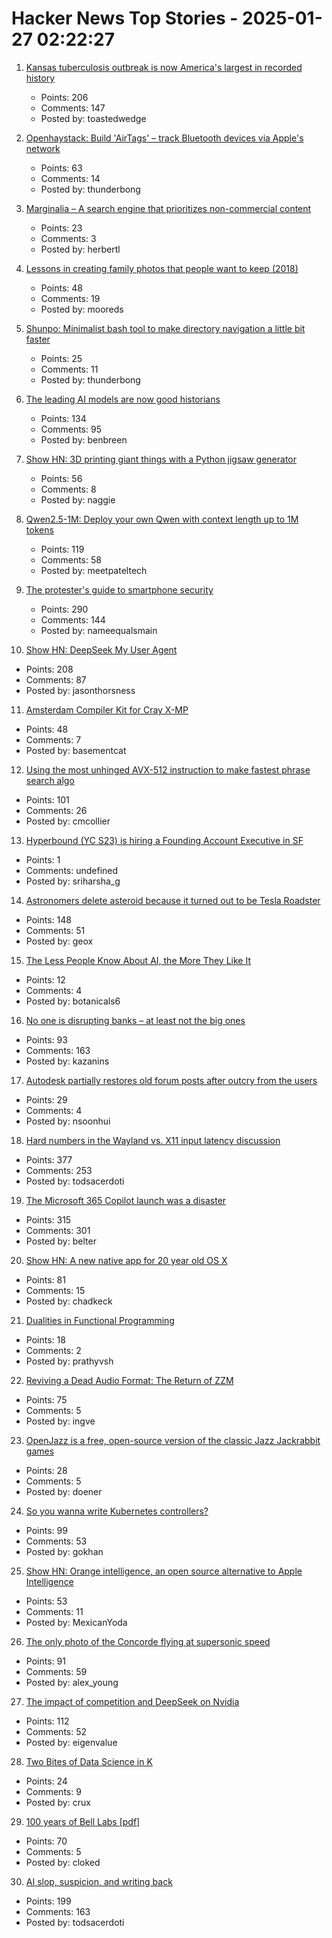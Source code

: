 # Hacker News Top Stories - 2025-01-27 02:22:27

1. [Kansas tuberculosis outbreak is now America's largest in recorded history](https://www.cjonline.com/story/news/politics/government/2025/01/24/kansas-tuberculosis-outbreak-is-largest-in-recorded-history-in-u-s/77881467007/)
   - Points: 206
   - Comments: 147
   - Posted by: toastedwedge

2. [Openhaystack: Build 'AirTags' – track Bluetooth devices via Apple's network](https://github.com/seemoo-lab/openhaystack)
   - Points: 63
   - Comments: 14
   - Posted by: thunderbong

3. [Marginalia – A search engine that prioritizes non-commercial content](https://marginalia-search.com/)
   - Points: 23
   - Comments: 3
   - Posted by: herbertl

4. [Lessons in creating family photos that people want to keep (2018)](https://estherschindler.medium.com/the-old-family-photos-project-lessons-in-creating-family-photos-that-people-want-to-keep-ea3909129943)
   - Points: 48
   - Comments: 19
   - Posted by: mooreds

5. [Shunpo: Minimalist bash tool to make directory navigation a little bit faster](https://github.com/egurapha/Shunpo)
   - Points: 25
   - Comments: 11
   - Posted by: thunderbong

6. [The leading AI models are now good historians](https://resobscura.substack.com/p/the-leading-ai-models-are-now-very)
   - Points: 134
   - Comments: 95
   - Posted by: benbreen

7. [Show HN: 3D printing giant things with a Python jigsaw generator](https://calbryant.uk/blog/3d-printing-giant-things-with-jigsaw-generator/)
   - Points: 56
   - Comments: 8
   - Posted by: naggie

8. [Qwen2.5-1M: Deploy your own Qwen with context length up to 1M tokens](https://qwenlm.github.io/blog/qwen2.5-1m/)
   - Points: 119
   - Comments: 58
   - Posted by: meetpateltech

9. [The protester's guide to smartphone security](https://www.privacyguides.org/articles/2025/01/23/activists-guide-securing-your-smartphone/)
   - Points: 290
   - Comments: 144
   - Posted by: nameequalsmain

10. [Show HN: DeepSeek My User Agent](https://www.jasonthorsness.com/20)
   - Points: 208
   - Comments: 87
   - Posted by: jasonthorsness

11. [Amsterdam Compiler Kit for Cray X-MP](https://github.com/kej715/ack)
   - Points: 48
   - Comments: 7
   - Posted by: basementcat

12. [Using the most unhinged AVX-512 instruction to make fastest phrase search algo](https://gab-menezes.github.io/2025/01/13/using-the-most-unhinged-avx-512-instruction-to-make-the-fastest-phrase-search-algo.html)
   - Points: 101
   - Comments: 26
   - Posted by: cmcollier

13. [Hyperbound (YC S23) is hiring a Founding Account Executive in SF](https://www.ycombinator.com/companies/hyperbound/jobs/c3NkW7d-founding-full-cycle-account-executive-in-sf)
   - Points: 1
   - Comments: undefined
   - Posted by: sriharsha_g

14. [Astronomers delete asteroid because it turned out to be Tesla Roadster](https://www.astronomy.com/science/astronomers-just-deleted-an-asteroid-because-it-turned-out-to-be-elon-musks-tesla-roadster/)
   - Points: 148
   - Comments: 51
   - Posted by: geox

15. [The Less People Know About AI, the More They Like It](https://theconversation.com/knowing-less-about-ai-makes-people-more-open-to-having-it-in-their-lives-new-research-247372)
   - Points: 12
   - Comments: 4
   - Posted by: botanicals6

16. [No one is disrupting banks – at least not the big ones](https://www.popularfintech.com/p/no-one-is-disrupting-banks)
   - Points: 93
   - Comments: 163
   - Posted by: kazanins

17. [Autodesk partially restores old forum posts after outcry from the users](https://forums.autodesk.com/t5/community-announcements/update-on-archiving-idea-boards-and-forums/td-p/13276594)
   - Points: 29
   - Comments: 4
   - Posted by: nsoonhui

18. [Hard numbers in the Wayland vs. X11 input latency discussion](https://mort.coffee/home/wayland-input-latency/)
   - Points: 377
   - Comments: 253
   - Posted by: todsacerdoti

19. [The Microsoft 365 Copilot launch was a disaster](https://www.zdnet.com/home-and-office/work-life/the-microsoft-365-copilot-launch-was-a-total-disaster/)
   - Points: 315
   - Comments: 301
   - Posted by: belter

20. [Show HN: A new native app for 20 year old OS X](https://uppercut.chadbibler.com)
   - Points: 81
   - Comments: 15
   - Posted by: chadkeck

21. [Dualities in Functional Programming](http://dicioccio.fr/on-dualities.html)
   - Points: 18
   - Comments: 2
   - Posted by: prathyvsh

22. [Reviving a Dead Audio Format: The Return of ZZM](https://nicole.express/2025/zoo-of-zero-motivation.html)
   - Points: 75
   - Comments: 5
   - Posted by: ingve

23. [OpenJazz is a free, open-source version of the classic Jazz Jackrabbit games](https://alister.eu/jazz/oj/about.php)
   - Points: 28
   - Comments: 5
   - Posted by: doener

24. [So you wanna write Kubernetes controllers?](https://ahmet.im/blog/controller-pitfalls/)
   - Points: 99
   - Comments: 53
   - Posted by: gokhan

25. [Show HN: Orange intelligence, an open source alternative to Apple Intelligence](https://github.com/sharingan-no-kakashi/orange-intelligence)
   - Points: 53
   - Comments: 11
   - Posted by: MexicanYoda

26. [The only photo of the Concorde flying at supersonic speed](https://petapixel.com/2025/01/25/photo-concorde-supersonic-speed-mach-2/)
   - Points: 91
   - Comments: 59
   - Posted by: alex_young

27. [The impact of competition and DeepSeek on Nvidia](https://youtubetranscriptoptimizer.com/blog/05_the_short_case_for_nvda)
   - Points: 112
   - Comments: 52
   - Posted by: eigenvalue

28. [Two Bites of Data Science in K](https://blog.zdsmith.com/posts/two-bites-of-data-science-in-k.html)
   - Points: 24
   - Comments: 9
   - Posted by: crux

29. [100 years of Bell Labs [pdf]](https://novitoll.com/posts/2025-1-25/100_years_of_Bell_Labs.pdf)
   - Points: 70
   - Comments: 5
   - Posted by: cloked

30. [AI slop, suspicion, and writing back](https://benjamincongdon.me/blog/2025/01/25/AI-Slop-Suspicion-and-Writing-Back/)
   - Points: 199
   - Comments: 163
   - Posted by: todsacerdoti

